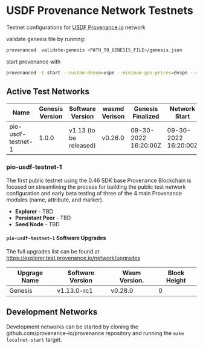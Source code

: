 # USDF Provenance Network Testnets
Testnet configurations for [USDF Provenance.io](https://usdf.provenance.io) network

validate genesis file by running:
```bash
provenanced  validate-genesis <PATH_TO_GENESIS_FILE>/genesis.json
```
start provenance with 
```bash
provenanced -t start --custom-denom=vspn --minimum-gas-prices=0vspn --msgfee-floor-price=0

```
## Active Test Networks

| Name           | Genesis Version | Software Version       | wasmd Verison | Genesis Finalized    | Network Start        |
|----------------|-----------------|------------------------|---------------|----------------------|----------------------|
| pio-usdf-testnet-1 | 1.0.0           | v1.13 (to be released) | v0.26.0       | 09-30-2022 16:20:00Z | 09-30-2022 16:20:00Z |

### pio-usdf-testnet-1

The first public testnet using the 0.46 SDK base Provenance Blockchain is focused on streamlining the process for building the public test network configuration and early beta testing of three of the 4 main Provenance modules (name, attribute, and marker).

- **Explorer** - TBD
- **Persistant Peer** - TBD
- **Seed Node** - TBD

#### `pio-usdf-testnet-1` Software Upgrades

The full upgrades list can be found at https://explorer.test.provenance.io/network/upgrades

| Upgrage Name  | Software Version | Wasm Version. | Block Height         |
|---------------|------------------|---------------|----------------------|
| Genesis       | v1.13.0-rc1      | v0.28.0       | 0                    |

## Development Networks

Development networks can be started by cloning the github.com/provenance-io/provenance repository and running the `make localnet-start` target.
